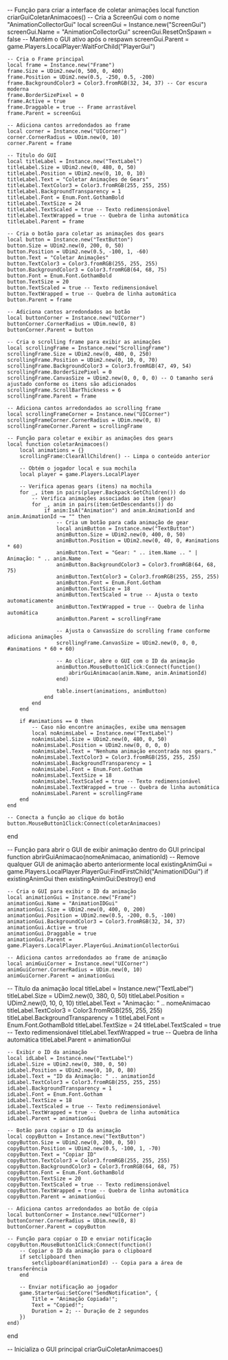 -- Função para criar a interface de coletar animações
local function criarGuiColetarAnimacoes()
    -- Cria a ScreenGui com o nome "AnimationCollectorGui"
    local screenGui = Instance.new("ScreenGui")
    screenGui.Name = "AnimationCollectorGui"
    screenGui.ResetOnSpawn = false -- Mantém o GUI ativo após o respawn
    screenGui.Parent = game.Players.LocalPlayer:WaitForChild("PlayerGui")

    -- Cria o Frame principal
    local frame = Instance.new("Frame")
    frame.Size = UDim2.new(0, 500, 0, 400)
    frame.Position = UDim2.new(0.5, -250, 0.5, -200)
    frame.BackgroundColor3 = Color3.fromRGB(32, 34, 37) -- Cor escura moderna
    frame.BorderSizePixel = 0
    frame.Active = true
    frame.Draggable = true -- Frame arrastável
    frame.Parent = screenGui

    -- Adiciona cantos arredondados ao frame
    local corner = Instance.new("UICorner")
    corner.CornerRadius = UDim.new(0, 10)
    corner.Parent = frame

    -- Título do GUI
    local titleLabel = Instance.new("TextLabel")
    titleLabel.Size = UDim2.new(0, 480, 0, 50)
    titleLabel.Position = UDim2.new(0, 10, 0, 10)
    titleLabel.Text = "Coletar Animações de Gears"
    titleLabel.TextColor3 = Color3.fromRGB(255, 255, 255)
    titleLabel.BackgroundTransparency = 1
    titleLabel.Font = Enum.Font.GothamBold
    titleLabel.TextSize = 24
    titleLabel.TextScaled = true -- Texto redimensionável
    titleLabel.TextWrapped = true -- Quebra de linha automática
    titleLabel.Parent = frame

    -- Cria o botão para coletar as animações dos gears
    local button = Instance.new("TextButton")
    button.Size = UDim2.new(0, 200, 0, 50)
    button.Position = UDim2.new(0.5, -100, 1, -60)
    button.Text = "Coletar Animações"
    button.TextColor3 = Color3.fromRGB(255, 255, 255)
    button.BackgroundColor3 = Color3.fromRGB(64, 68, 75)
    button.Font = Enum.Font.GothamBold
    button.TextSize = 20
    button.TextScaled = true -- Texto redimensionável
    button.TextWrapped = true -- Quebra de linha automática
    button.Parent = frame

    -- Adiciona cantos arredondados ao botão
    local buttonCorner = Instance.new("UICorner")
    buttonCorner.CornerRadius = UDim.new(0, 8)
    buttonCorner.Parent = button

    -- Cria o scrolling frame para exibir as animações
    local scrollingFrame = Instance.new("ScrollingFrame")
    scrollingFrame.Size = UDim2.new(0, 480, 0, 250)
    scrollingFrame.Position = UDim2.new(0, 10, 0, 70)
    scrollingFrame.BackgroundColor3 = Color3.fromRGB(47, 49, 54)
    scrollingFrame.BorderSizePixel = 0
    scrollingFrame.CanvasSize = UDim2.new(0, 0, 0, 0) -- O tamanho será ajustado conforme os itens são adicionados
    scrollingFrame.ScrollBarThickness = 6
    scrollingFrame.Parent = frame

    -- Adiciona cantos arredondados ao scrolling frame
    local scrollingFrameCorner = Instance.new("UICorner")
    scrollingFrameCorner.CornerRadius = UDim.new(0, 8)
    scrollingFrameCorner.Parent = scrollingFrame

    -- Função para coletar e exibir as animações dos gears
    local function coletarAnimacoes()
        local animations = {}
        scrollingFrame:ClearAllChildren() -- Limpa o conteúdo anterior

        -- Obtém o jogador local e sua mochila
        local player = game.Players.LocalPlayer

        -- Verifica apenas gears (itens) na mochila
        for _, item in pairs(player.Backpack:GetChildren()) do
            -- Verifica animações associadas ao item (gear)
            for _, anim in pairs(item:GetDescendants()) do
                if anim:IsA("Animation") and anim.AnimationId and anim.AnimationId ~= "" then
                    -- Cria um botão para cada animação de gear
                    local animButton = Instance.new("TextButton")
                    animButton.Size = UDim2.new(0, 400, 0, 50)
                    animButton.Position = UDim2.new(0, 40, 0, #animations * 60)
                    animButton.Text = "Gear: " .. item.Name .. " | Animação: " .. anim.Name
                    animButton.BackgroundColor3 = Color3.fromRGB(64, 68, 75)
                    animButton.TextColor3 = Color3.fromRGB(255, 255, 255)
                    animButton.Font = Enum.Font.Gotham
                    animButton.TextSize = 18
                    animButton.TextScaled = true -- Ajusta o texto automaticamente
                    animButton.TextWrapped = true -- Quebra de linha automática
                    animButton.Parent = scrollingFrame

                    -- Ajusta o CanvasSize do scrolling frame conforme adiciona animações
                    scrollingFrame.CanvasSize = UDim2.new(0, 0, 0, #animations * 60 + 60)

                    -- Ao clicar, abre o GUI com o ID da animação
                    animButton.MouseButton1Click:Connect(function()
                        abrirGuiAnimacao(anim.Name, anim.AnimationId)
                    end)

                    table.insert(animations, animButton)
                end
            end
        end

        if #animations == 0 then
            -- Caso não encontre animações, exibe uma mensagem
            local noAnimsLabel = Instance.new("TextLabel")
            noAnimsLabel.Size = UDim2.new(0, 480, 0, 50)
            noAnimsLabel.Position = UDim2.new(0, 0, 0, 0)
            noAnimsLabel.Text = "Nenhuma animação encontrada nos gears."
            noAnimsLabel.TextColor3 = Color3.fromRGB(255, 255, 255)
            noAnimsLabel.BackgroundTransparency = 1
            noAnimsLabel.Font = Enum.Font.Gotham
            noAnimsLabel.TextSize = 18
            noAnimsLabel.TextScaled = true -- Texto redimensionável
            noAnimsLabel.TextWrapped = true -- Quebra de linha automática
            noAnimsLabel.Parent = scrollingFrame
        end
    end

    -- Conecta a função ao clique do botão
    button.MouseButton1Click:Connect(coletarAnimacoes)
end

-- Função para abrir o GUI de exibir animação dentro do GUI principal
function abrirGuiAnimacao(nomeAnimacao, animationId)
    -- Remove qualquer GUI de animação aberto anteriormente
    local existingAnimGui = game.Players.LocalPlayer.PlayerGui:FindFirstChild("AnimationIDGui")
    if existingAnimGui then
        existingAnimGui:Destroy()
    end

    -- Cria o GUI para exibir o ID da animação
    local animationGui = Instance.new("Frame")
    animationGui.Name = "AnimationIDGui"
    animationGui.Size = UDim2.new(0, 400, 0, 200)
    animationGui.Position = UDim2.new(0.5, -200, 0.5, -100)
    animationGui.BackgroundColor3 = Color3.fromRGB(32, 34, 37)
    animationGui.Active = true
    animationGui.Draggable = true
    animationGui.Parent = game.Players.LocalPlayer.PlayerGui.AnimationCollectorGui

    -- Adiciona cantos arredondados ao frame de animação
    local animGuiCorner = Instance.new("UICorner")
    animGuiCorner.CornerRadius = UDim.new(0, 10)
    animGuiCorner.Parent = animationGui

   -- Título da animação
    local titleLabel = Instance.new("TextLabel")
    titleLabel.Size = UDim2.new(0, 380, 0, 50)
    titleLabel.Position = UDim2.new(0, 10, 0, 10)
    titleLabel.Text = "Animação: " .. nomeAnimacao
    titleLabel.TextColor3 = Color3.fromRGB(255, 255, 255)
    titleLabel.BackgroundTransparency = 1
    titleLabel.Font = Enum.Font.GothamBold
    titleLabel.TextSize = 24
    titleLabel.TextScaled = true -- Texto redimensionável
    titleLabel.TextWrapped = true -- Quebra de linha automática
    titleLabel.Parent = animationGui

    -- Exibir o ID da animação
    local idLabel = Instance.new("TextLabel")
    idLabel.Size = UDim2.new(0, 380, 0, 50)
    idLabel.Position = UDim2.new(0, 10, 0, 80)
    idLabel.Text = "ID da Animação: " .. animationId
    idLabel.TextColor3 = Color3.fromRGB(255, 255, 255)
    idLabel.BackgroundTransparency = 1
    idLabel.Font = Enum.Font.Gotham
    idLabel.TextSize = 18
    idLabel.TextScaled = true -- Texto redimensionável
    idLabel.TextWrapped = true -- Quebra de linha automática
    idLabel.Parent = animationGui

    -- Botão para copiar o ID da animação
    local copyButton = Instance.new("TextButton")
    copyButton.Size = UDim2.new(0, 200, 0, 50)
    copyButton.Position = UDim2.new(0.5, -100, 1, -70)
    copyButton.Text = "Copiar ID"
    copyButton.TextColor3 = Color3.fromRGB(255, 255, 255)
    copyButton.BackgroundColor3 = Color3.fromRGB(64, 68, 75)
    copyButton.Font = Enum.Font.GothamBold
    copyButton.TextSize = 20
    copyButton.TextScaled = true -- Texto redimensionável
    copyButton.TextWrapped = true -- Quebra de linha automática
    copyButton.Parent = animationGui

    -- Adiciona cantos arredondados ao botão de cópia
    local buttonCorner = Instance.new("UICorner")
    buttonCorner.CornerRadius = UDim.new(0, 8)
    buttonCorner.Parent = copyButton

    -- Função para copiar o ID e enviar notificação
    copyButton.MouseButton1Click:Connect(function()
        -- Copiar o ID da animação para o clipboard
        if setclipboard then
            setclipboard(animationId) -- Copia para a área de transferência
        end
        
        -- Enviar notificação ao jogador
        game.StarterGui:SetCore("SendNotification", {
            Title = "Animação Copiada!";
            Text = "Copied!";
            Duration = 2; -- Duração de 2 segundos
        })
    end)
end

-- Inicializa o GUI principal
criarGuiColetarAnimacoes()
